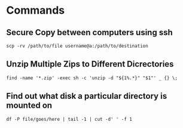 <!-- TITLE: Commands -->
<!-- SUBTITLE: A quick summary of Commands -->

# Commands
## Secure Copy between computers using ssh

```text
scp -rv /path/to/file username@a:/path/to/destination
```

## Unzip Multiple Zips to Different Dicrectories
```text
find -name '*.zip' -exec sh -c 'unzip -d "${1%.*}" "$1"' _ {} \;
```
## Find out what disk a particular directory is mounted on
```text
df -P file/goes/here | tail -1 | cut -d' ' -f 1
```
